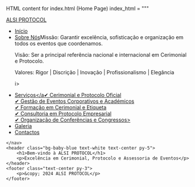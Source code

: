 
HTML content for index.html (Home Page)
index_html = """
<!DOCTYPE html>
<html lang="pt">
<head>
    <meta charset="UTF-8">
    <title>ALSI PROTOCOL</title>
    <link href="https://cdn.jsdelivr.net/npm/bootstrap@5.3.0/dist/css/bootstrap.min.css" rel="stylesheet">
    <link href="css/style.css" rel="stylesheet">
</head>
<body>

<nav class="navbar navbar-expand-lg navbar-light bg-light">
        <a class="navbar-brand" href="#">ALSI PROTOCOL</a>
        <div class="collapse navbar-collapse">
            <ul class="navbar-nav ms-auto">
                <li class="nav-item"><a class="nav-link" href="index.html">Início</a></li>
                <li class="nav-item"><a class="nav-link" href="pages/sobre.html">Sobre Nós</a></Somos uma empresa jovem e dinâmica, com experiência sólida em eventos corporativos, diplomáticos, académicos e institucionais. Acreditamos que o sucesso de um evento está nos detalhes, no profissionalismo e no respeito às normas protocolares.
[CSS.txt](https://github.com/user-attachments/files/21772070/CSS.txt)


Missão: Garantir excelência, sofisticação e organização em todos os eventos que coordenamos.

Visão: Ser a principal referência nacional e internacional em Cerimonial e Protocolo.

Valores: Rigor | Discrição | Inovação | Profissionalismo | Elegância

i>
                <li class="nav-item"><a class="nav-link" href="pages/servicos.html">Serviços</a✔ Cerimonial e Protocolo Oficial  
✔ Gestão de Eventos Corporativos e Académicos  
✔ Formação em Cerimonial e Etiqueta  
✔ Consultoria em Protocolo Empresarial  
✔ Organização de Conferências e Congressos></li>
                <li class="nav-item"><a class="nav-link" href="pages/galeria.html">Galeria</a></li>
                <li class="nav-item"><a class="nav-link" href="pages/contactos.html">Contactos</a></li>
            </ul>
        </div>


    </nav>
    <header class="bg-baby-blue text-white text-center py-5">
        <h1>Bem-vindo à ALSI PROTOCOL</h1>
        <p>Excelência em Cerimonial, Protocolo e Assessoria de Eventos</p>
    </header>
    <footer class="text-center py-3">
        <p>&copy; 2024 ALSI PROTOCOL</p>
    </footer>
</body>
</html>
